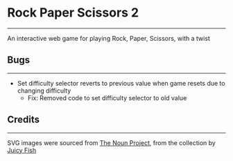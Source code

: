 # Rock Paper Scissors 2

---

An interactive web game for playing Rock, Paper, Scissors, with a twist

## Bugs

---

* Set difficulty selector reverts to previous value when game resets due to changing difficulty
  * Fix: Removed code to set difficulty selector to old value

## Credits

 ---

SVG images were sourced from [The Noun Project](https://thenounproject.com/), from the collection by [Juicy Fish](https://thenounproject.com/admin885/)
